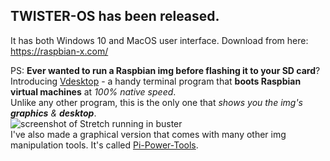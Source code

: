 ## TWISTER-OS has been released.
It has both Windows 10 and MacOS user interface.
Download from here: https://raspbian-x.com/

PS: **Ever wanted to run a Raspbian img before flashing it to your SD card**? Introducing [Vdesktop](https://github.com/Botspot/vdesktop) - a handy terminal program that **boots Raspbian virtual machines** at *100% native speed*.  
Unlike any other program, this is the only one that *shows you the img's **graphics** & **desktop***.  
![screenshot of Stretch running in buster](https://i.ibb.co/0yhP6sg/container-desktop-min.png)  
I've also made a graphical version that comes with many other img manipulation tools. It's called [Pi-Power-Tools](https://github.com/Botspot/Pi-Power-Tools).  
